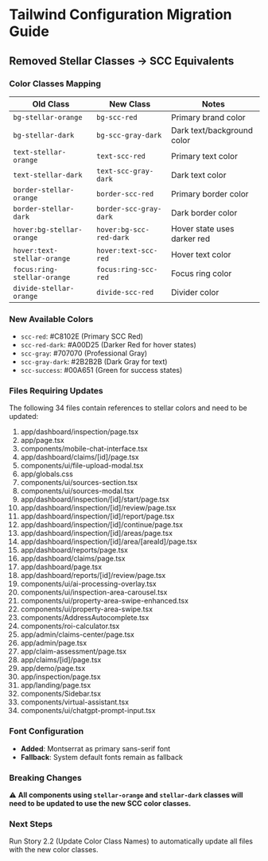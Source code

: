 # Tailwind Configuration Migration Guide

## Removed Stellar Classes → SCC Equivalents

### Color Classes Mapping

| Old Class | New Class | Notes |
|-----------|-----------|-------|
| `bg-stellar-orange` | `bg-scc-red` | Primary brand color |
| `bg-stellar-dark` | `bg-scc-gray-dark` | Dark text/background color |
| `text-stellar-orange` | `text-scc-red` | Primary text color |
| `text-stellar-dark` | `text-scc-gray-dark` | Dark text color |
| `border-stellar-orange` | `border-scc-red` | Primary border color |
| `border-stellar-dark` | `border-scc-gray-dark` | Dark border color |
| `hover:bg-stellar-orange` | `hover:bg-scc-red-dark` | Hover state uses darker red |
| `hover:text-stellar-orange` | `hover:text-scc-red` | Hover text color |
| `focus:ring-stellar-orange` | `focus:ring-scc-red` | Focus ring color |
| `divide-stellar-orange` | `divide-scc-red` | Divider color |

### New Available Colors

- `scc-red`: #C8102E (Primary SCC Red)
- `scc-red-dark`: #A00D25 (Darker Red for hover states)
- `scc-gray`: #707070 (Professional Gray)
- `scc-gray-dark`: #2B2B2B (Dark Gray for text)
- `scc-success`: #00A651 (Green for success states)

### Files Requiring Updates

The following 34 files contain references to stellar colors and need to be updated:

1. app/dashboard/inspection/page.tsx
2. app/page.tsx
3. components/mobile-chat-interface.tsx
4. app/dashboard/claims/[id]/page.tsx
5. components/ui/file-upload-modal.tsx
6. app/globals.css
7. components/ui/sources-section.tsx
8. components/ui/sources-modal.tsx
9. app/dashboard/inspection/[id]/start/page.tsx
10. app/dashboard/inspection/[id]/review/page.tsx
11. app/dashboard/inspection/[id]/report/page.tsx
12. app/dashboard/inspection/[id]/continue/page.tsx
13. app/dashboard/inspection/[id]/areas/page.tsx
14. app/dashboard/inspection/[id]/area/[areaId]/page.tsx
15. app/dashboard/reports/page.tsx
16. app/dashboard/claims/page.tsx
17. app/dashboard/page.tsx
18. app/dashboard/reports/[id]/review/page.tsx
19. components/ui/ai-processing-overlay.tsx
20. components/ui/inspection-area-carousel.tsx
21. components/ui/property-area-swipe-enhanced.tsx
22. components/ui/property-area-swipe.tsx
23. components/AddressAutocomplete.tsx
24. components/roi-calculator.tsx
25. app/admin/claims-center/page.tsx
26. app/admin/page.tsx
27. app/claim-assessment/page.tsx
28. app/claims/[id]/page.tsx
29. app/demo/page.tsx
30. app/inspection/page.tsx
31. app/landing/page.tsx
32. components/Sidebar.tsx
33. components/virtual-assistant.tsx
34. components/ui/chatgpt-prompt-input.tsx

### Font Configuration

- **Added**: Montserrat as primary sans-serif font
- **Fallback**: System default fonts remain as fallback

### Breaking Changes

⚠️ **All components using `stellar-orange` and `stellar-dark` classes will need to be updated to use the new SCC color classes.**

### Next Steps

Run Story 2.2 (Update Color Class Names) to automatically update all files with the new color classes.